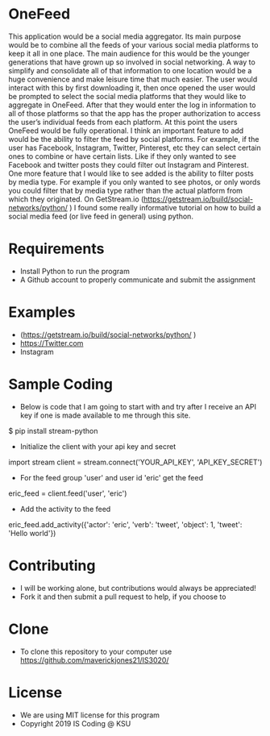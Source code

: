 # OneFeed
This application would be a social media aggregator. Its main purpose would be to combine all the feeds of your various social media platforms to keep it all in one place. The main audience for this would be the younger generations that have grown up so involved in social networking. A way to simplify and consolidate all of that information to one location would be a huge convenience and make leisure time that much easier. The user would interact with this by first downloading it, then once opened the user would be prompted to select the social media platforms that they would like to aggregate in OneFeed. After that they would enter the log in information to all of those platforms so that the app has the proper authorization to access the user’s individual feeds from each platform. At this point the users OneFeed would be fully operational. I think an important feature to add would be the ability to filter the feed by social platforms. For example, if the user has Facebook, Instagram, Twitter, Pinterest, etc they can select certain ones to combine or have certain lists. Like if they only wanted to see Facebook and twitter posts they could filter out Instagram and Pinterest. One more feature that I would like to see added is the ability to filter posts by media type. For example if you only wanted to see photos, or only words you could filter that by media type rather than the actual platform from which they originated. On  GetStream.io (https://getstream.io/build/social-networks/python/ ) I found some really informative tutorial on how to build a social media feed (or live feed in general) using python. 

# Requirements
- Install Python to run the program
- A Github account to properly communicate and submit the assignment

# Examples
- (https://getstream.io/build/social-networks/python/ )
- https://Twitter.com
- Instagram

# Sample Coding
- Below is code that I am going to start with and try after I receive an API key if one is made available to me through this site.

$ pip install stream-python
- Initialize the client with your api key and secret

import stream
client = stream.connect('YOUR_API_KEY', 'API_KEY_SECRET')

- For the feed group 'user' and user id 'eric' get the feed

eric_feed = client.feed('user', 'eric')

- Add the activity to the feed

eric_feed.add_activity({'actor': 'eric', 'verb': 'tweet', 'object': 1, 'tweet': 'Hello world'})

# Contributing
- I will be working alone, but contributions would always be appreciated!
- Fork it and then submit a pull request to help, if you choose to

# Clone
- To clone this repository to your computer use https://github.com/maverickjones21/IS3020/

# License
- We are using MIT license for this program
- Copyright 2019 IS Coding @ KSU

